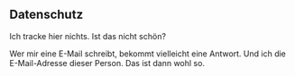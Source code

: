 ## Datenschutz

Ich tracke hier nichts. Ist das nicht schön?

Wer mir eine E-Mail schreibt, bekommt vielleicht eine Antwort. Und ich die E-Mail-Adresse dieser Person. Das ist dann wohl so.
